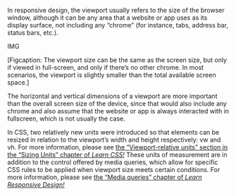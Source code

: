 In responsive design, the viewport usually refers to the size of the browser window, although it can be any area that a website or app uses as its display surface, not including any “chrome” (for instance, tabs, address bar, status bars, etc.).

IMG

[Figcaption: The viewport size can be the same as the screen size, but only if viewed in full-screen, and only if there’s no other chrome. In most scenarios, the viewport is slightly smaller than the total available screen space.]

The horizontal and vertical dimensions of a viewport are more important than the overall screen size of the device, since that would also include any chrome and also assume that the website or app is always interacted with in fullscreen, which is not usually the case.

In CSS, two relatively new units were introduced so that elements can be resized in relation to the viewport’s width and height respectively: vw and vh. For more information, please see [the “Viewport-relative units” section in the “Sizing Units” chapter of *Learn CSS!*](https://web.dev/learn/css/sizing/#viewport-relative-units) These units of measurement are in addition to the control offered by media queries, which allow for specific CSS rules to be applied when viewport size meets certain conditions. For more information, please see [the “Media queries” chapter of *Learn Responsive Design!*](https://web.dev/learn/design/media-queries/)